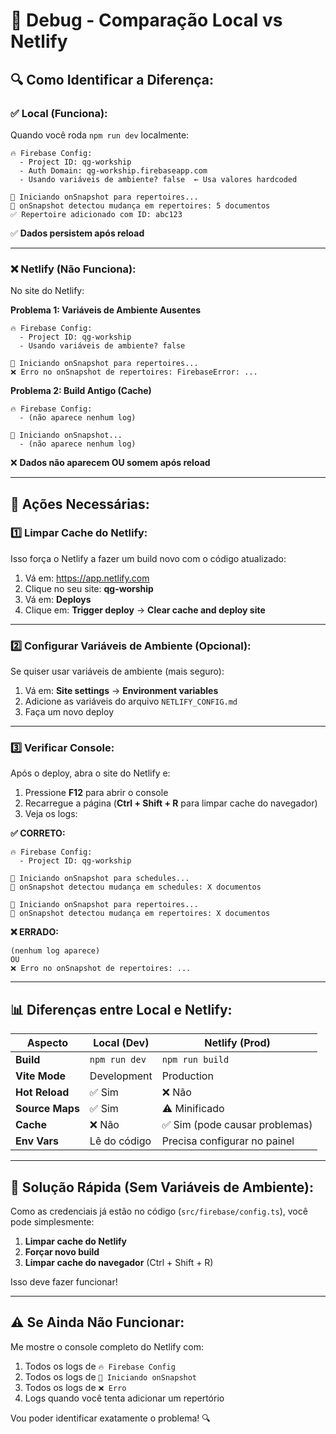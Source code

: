 # 🐛 Debug - Comparação Local vs Netlify

## 🔍 **Como Identificar a Diferença:**

### ✅ **Local (Funciona):**

Quando você roda `npm run dev` localmente:

```
🔥 Firebase Config:
  - Project ID: qg-workship
  - Auth Domain: qg-workship.firebaseapp.com
  - Usando variáveis de ambiente? false  ← Usa valores hardcoded

📡 Iniciando onSnapshot para repertoires...
🔔 onSnapshot detectou mudança em repertoires: 5 documentos
✅ Repertoire adicionado com ID: abc123
```

✅ **Dados persistem após reload**

---

### ❌ **Netlify (Não Funciona):**

No site do Netlify:

**Problema 1: Variáveis de Ambiente Ausentes**
```
🔥 Firebase Config:
  - Project ID: qg-workship
  - Usando variáveis de ambiente? false

📡 Iniciando onSnapshot para repertoires...
❌ Erro no onSnapshot de repertoires: FirebaseError: ...
```

**Problema 2: Build Antigo (Cache)**
```
🔥 Firebase Config:
  - (não aparece nenhum log)

📡 Iniciando onSnapshot...
  - (não aparece nenhum log)
```

❌ **Dados não aparecem OU somem após reload**

---

## 🎯 **Ações Necessárias:**

### 1️⃣ **Limpar Cache do Netlify:**

Isso força o Netlify a fazer um build novo com o código atualizado:

1. Vá em: https://app.netlify.com
2. Clique no seu site: **qg-worship**
3. Vá em: **Deploys**
4. Clique em: **Trigger deploy** → **Clear cache and deploy site**

---

### 2️⃣ **Configurar Variáveis de Ambiente (Opcional):**

Se quiser usar variáveis de ambiente (mais seguro):

1. Vá em: **Site settings** → **Environment variables**
2. Adicione as variáveis do arquivo `NETLIFY_CONFIG.md`
3. Faça um novo deploy

---

### 3️⃣ **Verificar Console:**

Após o deploy, abra o site do Netlify e:

1. Pressione **F12** para abrir o console
2. Recarregue a página (**Ctrl + Shift + R** para limpar cache do navegador)
3. Veja os logs:

**✅ CORRETO:**
```
🔥 Firebase Config:
  - Project ID: qg-workship
  
📡 Iniciando onSnapshot para schedules...
🔔 onSnapshot detectou mudança em schedules: X documentos

📡 Iniciando onSnapshot para repertoires...
🔔 onSnapshot detectou mudança em repertoires: X documentos
```

**❌ ERRADO:**
```
(nenhum log aparece)
OU
❌ Erro no onSnapshot de repertoires: ...
```

---

## 📊 **Diferenças entre Local e Netlify:**

| Aspecto | Local (Dev) | Netlify (Prod) |
|---------|-------------|----------------|
| **Build** | `npm run dev` | `npm run build` |
| **Vite Mode** | Development | Production |
| **Hot Reload** | ✅ Sim | ❌ Não |
| **Source Maps** | ✅ Sim | ⚠️ Minificado |
| **Cache** | ❌ Não | ✅ Sim (pode causar problemas) |
| **Env Vars** | Lê do código | Precisa configurar no painel |

---

## 🔧 **Solução Rápida (Sem Variáveis de Ambiente):**

Como as credenciais já estão no código (`src/firebase/config.ts`), você pode simplesmente:

1. **Limpar cache do Netlify**
2. **Forçar novo build**
3. **Limpar cache do navegador** (Ctrl + Shift + R)

Isso deve fazer funcionar!

---

## ⚠️ **Se Ainda Não Funcionar:**

Me mostre o console completo do Netlify com:

1. Todos os logs de `🔥 Firebase Config`
2. Todos os logs de `📡 Iniciando onSnapshot`
3. Todos os logs de `❌ Erro`
4. Logs quando você tenta adicionar um repertório

Vou poder identificar exatamente o problema! 🔍

